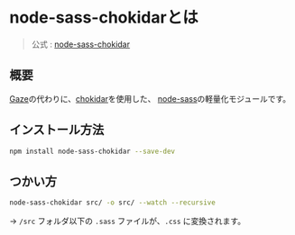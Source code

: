 # node-sass-chokidarとは
> 公式 : [node-sass-chokidar](https://www.npmjs.com/package/node-sass-chokidar)

## 概要
[Gaze](https://www.npmjs.com/package/gaze)の代わりに、[chokidar](https://www.npmjs.com/package/chokidar)を使用した、
[node-sass](https://www.npmjs.com/package/node-sass)の軽量化モジュールです。

## インストール方法
```bash
npm install node-sass-chokidar --save-dev
```

## つかい方
```bash
node-sass-chokidar src/ -o src/ --watch --recursive 
```

→ `/src` フォルダ以下の `.sass` ファイルが、`.css` に変換されます。